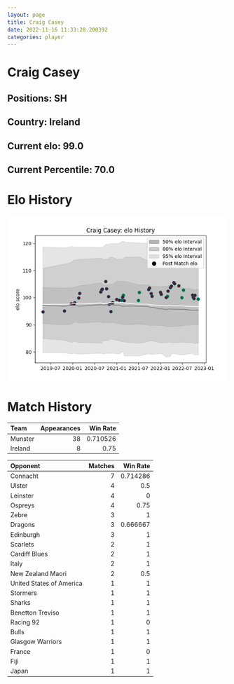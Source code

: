```yaml
---  
layout: page  
title: Craig Casey  
date: 2022-11-16 11:33:28.200392  
categories: player  
---
```

# Craig Casey

## Positions: SH

## Country: Ireland

## Current elo: 99.0

## Current Percentile: 70.0

# Elo History


![elo history](history_CraigCasey.png)
# Match History


| Team    |   Appearances |   Win Rate |
|:--------|--------------:|-----------:|
| Munster |            38 |   0.710526 |
| Ireland |             8 |   0.75     |

| Opponent                 |   Matches |   Win Rate |
|:-------------------------|----------:|-----------:|
| Connacht                 |         7 |   0.714286 |
| Ulster                   |         4 |   0.5      |
| Leinster                 |         4 |   0        |
| Ospreys                  |         4 |   0.75     |
| Zebre                    |         3 |   1        |
| Dragons                  |         3 |   0.666667 |
| Edinburgh                |         3 |   1        |
| Scarlets                 |         2 |   1        |
| Cardiff Blues            |         2 |   1        |
| Italy                    |         2 |   1        |
| New Zealand Maori        |         2 |   0.5      |
| United States of America |         1 |   1        |
| Stormers                 |         1 |   1        |
| Sharks                   |         1 |   1        |
| Benetton Treviso         |         1 |   1        |
| Racing 92                |         1 |   0        |
| Bulls                    |         1 |   1        |
| Glasgow Warriors         |         1 |   1        |
| France                   |         1 |   0        |
| Fiji                     |         1 |   1        |
| Japan                    |         1 |   1        |